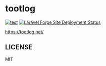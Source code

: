 # tootlog
[![test](https://github.com/kawax/tootlog/actions/workflows/test.yml/badge.svg)](https://github.com/kawax/tootlog/actions/workflows/test.yml)
[![Laravel Forge Site Deployment Status](https://img.shields.io/endpoint?url=https%3A%2F%2Fforge.laravel.com%2Fsite-badges%2Fd7a34933-79ae-4c87-a949-4455c079c958%3Fdate%3D1&style=flat)](https://forge.laravel.com)

https://tootlog.net/

## LICENSE
MIT
